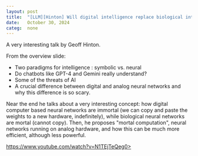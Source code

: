 ```yaml
---
layout: post
title:  "[LLM][Hinton] Will digital intelligence replace biological intelligence : Geoff Hinton"
date:   October 30, 2024
categ:  none
---
```






A very interesting talk by Geoff Hinton.

From the overview slide:

<ul>
<li> Two paradigms for intelligence : symbolic vs. neural
</li>
<li> Do chatbots like GPT-4 and Gemini really understand?
</li>
<li> Some of the threats of AI
</li>
<li> A crucial difference between digital and analog neural networks and why this difference is so scary.
</li>
</ul>

Near the end he talks about a very interesting concept: how digital computer based neural networks are immortal (we can copy and paste the weights to a new hardware, indefinitely), while biological neural networks are mortal (cannot copy). Then, he proposes "mortal computation", neural networks running on analog hardware, and how this can be much more efficient, although less powerful.

<a href="https://www.youtube.com/watch?v=N1TEjTeQeg0">https://www.youtube.com/watch?v=N1TEjTeQeg0></a>

 

